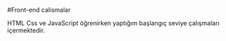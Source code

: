 #Front-end calismalar

HTML Css ve JavaScript  öğrenirken yaptığım başlangıç seviye çalışmaları içermektedir.
 

